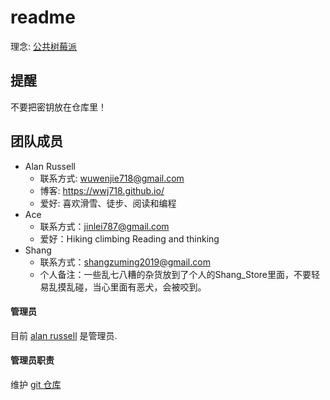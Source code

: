 # readme

理念: [公共树莓派](https://wwj718.github.io/post/%E7%BC%96%E7%A8%8B/public-computer-rpi/)

## 提醒
不要把密钥放在仓库里！


## 团队成员
* Alan Russell
    * 联系方式: wuwenjie718@gmail.com
    * 博客: https://wwj718.github.io/
    * 爱好: 喜欢滑雪、徒步、阅读和编程
* Ace
    * 联系方式：jinlei787@gmail.com 
    * 爱好：Hiking climbing Reading and thinking
* Shang
    * 联系方式：shangzuming2019@gmail.com  
    * 个人备注：一些乱七八糟的杂货放到了个人的Shang_Store里面，不要轻易乱摸乱碰，当心里面有恶犬，会被咬到。
     
    
#### 管理员

目前 [alan russell](https://github.com/wwj718) 是管理员.

#### 管理员职责

维护 [git 仓库](https://github.com/aimaker-space/Public_RPI_PBL)
